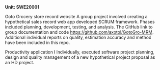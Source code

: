 
**Unit: SWE20001** 

Goto Grocery store record website
A group project involved creating a hypothetical sales record web app developed SCRUM framework. Phases included planning, development, testing, and analysis. The GitHub link to group documentation and code https://github.com/axotol/GotoGro-MRM. Additional individual reports on quality, estimation accuracy and method have been included in this repo.

Productivity application
I Individually, executed software project planning, design and quality management of a new hypothetical project proposal as an HD project.
